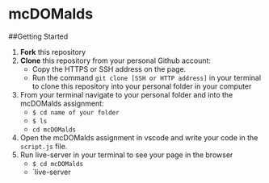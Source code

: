 # mcDOMalds

##Getting Started
1. **Fork** this repository
2. **Clone** this repository from your personal Github account:
    - Copy the HTTPS or SSH address on the page.
    - Run the command `git clone [SSH or HTTP address]` in your terminal to clone this repository into your personal folder in  your computer 
3. From your terminal navigate to your personal folder and into the mcDOMalds assignment:
    - `$ cd name of your folder`
    - `$ ls` 
    - `cd mcDOMalds`
4. Open the mcDOMalds assignment in vscode and write your code in the `script.js` file.
5. Run live-server in your terminal to see your page in the browser
   - `$ cd mcDOMalds`
   - `live-server
